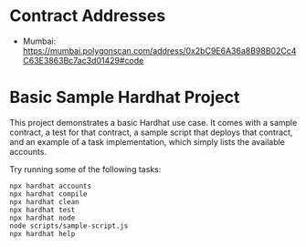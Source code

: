 # Contract Addresses

- Mumbai: https://mumbai.polygonscan.com/address/0x2bC9E6A36a8B98B02Cc4C63E3863Bc7ac3d01429#code

# Basic Sample Hardhat Project

This project demonstrates a basic Hardhat use case. It comes with a sample contract, a test for that contract, a sample script that deploys that contract, and an example of a task implementation, which simply lists the available accounts.

Try running some of the following tasks:

```shell
npx hardhat accounts
npx hardhat compile
npx hardhat clean
npx hardhat test
npx hardhat node
node scripts/sample-script.js
npx hardhat help
```
